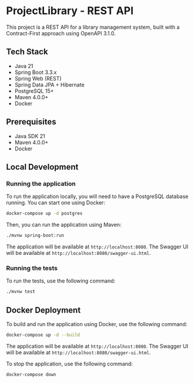 # ProjectLibrary - REST API

This project is a REST API for a library management system, built with a Contract-First approach using OpenAPI 3.1.0.

## Tech Stack

- Java 21
- Spring Boot 3.3.x
- Spring Web (REST)
- Spring Data JPA + Hibernate
- PostgreSQL 15+
- Maven 4.0.0+
- Docker

## Prerequisites

- Java SDK 21
- Maven 4.0.0+
- Docker

## Local Development

### Running the application

To run the application locally, you will need to have a PostgreSQL database running. You can start one using Docker:

```bash
docker-compose up -d postgres
```

Then, you can run the application using Maven:

```bash
./mvnw spring-boot:run
```

The application will be available at `http://localhost:8080`. The Swagger UI will be available at `http://localhost:8080/swagger-ui.html`.

### Running the tests

To run the tests, use the following command:

```bash
./mvnw test
```

## Docker Deployment

To build and run the application using Docker, use the following command:

```bash
docker-compose up -d --build
```

The application will be available at `http://localhost:8080`. The Swagger UI will be available at `http://localhost:8080/swagger-ui.html`.

To stop the application, use the following command:

```bash
docker-compose down
```
